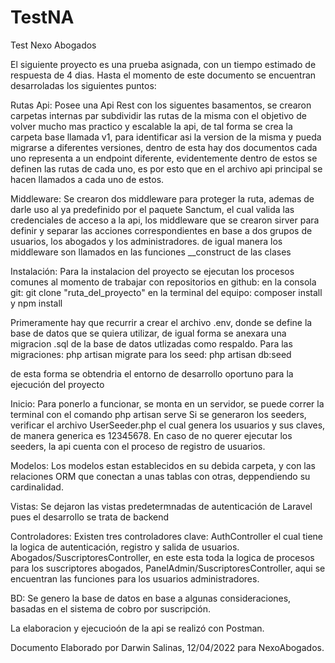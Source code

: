 # TestNA
Test Nexo Abogados

El siguiente proyecto es una prueba asignada, con un tiempo estimado de respuesta de 4 dias.
Hasta el momento de este documento se encuentran desarroladas los siguientes puntos:

Rutas Api:
Posee una Api Rest con los siguentes basamentos, se crearon carpetas internas par subdividir las rutas de la misma con el objetivo de volver mucho mas practico y escalable la api, de tal forma se crea la carpeta base llamada v1, para identificar asi la version de la misma y pueda migrarse a diferentes versiones, dentro de esta hay dos documentos cada uno representa a un endpoint diferente, evidentemente dentro de estos se definen las rutas de cada uno, es por esto que en el archivo api principal se hacen llamados a cada uno de estos.

Middleware:
Se crearon dos middleware para proteger la ruta, ademas de darle uso al ya predefinido por el paquete Sanctum, el cual valida las credenciales de acceso a la api, los middleware que se crearon sirver para definir y separar las acciones correspondientes en base a dos grupos de usuarios, los abogados y los administradores.
de igual manera los middleware son llamados en las funciones __construct de las clases

Instalación:
Para la instalacion del proyecto se ejecutan los procesos comunes al momento de trabajar con repositorios en github:
en la consola git: git clone "ruta_del_proyecto"
en la terminal del equipo: composer install y npm install

Primeramente hay que recurrir a crear el archivo .env, donde se define la base de datos que se quiera utilizar, de igual forma se anexara una migracion .sql de la base de datos utlizadas como respaldo.
Para las migraciones: php artisan migrate
para los seed: php artisan db:seed

de esta forma se obtendria el entorno de desarrollo oportuno para la ejecución del proyecto

Inicio:
Para ponerlo a funcionar, se monta en un servidor, se puede correr la terminal con el comando php artisan serve
Si se generaron los seeders, verificar el archivo UserSeeder.php el cual genera los usuarios y sus claves, de manera generica es 12345678.
En caso de no querer ejecutar los seeders, la api cuenta con el proceso de registro de usuarios.

Modelos:
Los modelos estan establecidos en su debida carpeta, y con las relaciones ORM que conectan a unas tablas con otras, deppendiendo su cardinalidad.

Vistas:
Se dejaron las vistas predetermnadas de autenticación de Laravel pues el desarrollo se trata de backend

Controladores:
Existen tres controladores clave:
AuthController el cual tiene la logica de autenticación, registro y salida de usuarios.
Abogados/SuscriptoresController, en este esta toda la logica de procesos para los suscriptores abogados, 
PanelAdmin/SuscriptoresController, aqui se encuentran las funciones para los usuarios administradores.

BD:
Se genero la base de datos en base a algunas consideraciones, basadas en el sistema de cobro por suscripción.

La elaboracion y ejecucioón de la api se realizó con Postman.

Documento Elaborado por Darwin Salinas, 12/04/2022 para NexoAbogados.
